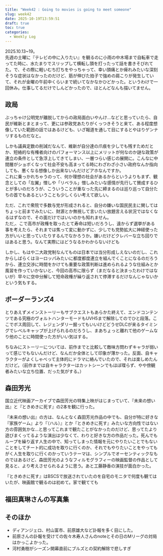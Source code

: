 ```yaml
---
title: "Week42 : Going to movies is going to meet someone"
slug: week42
date: 2025-10-19T13:59:51
draft: true
toc: true
categories:
  - Weekly Log
---
```

2025.10.13~19。  
先週の土曜に『テレビの中に入りたい』を観るのに小雨の中木場まで自転車で走ってた時に、水たまりでスリップして横転し頭を打ったって話を書きそびれてた。で、その際に軽いむち打ちをやっちゃって、幸い頭痛とか痺れみたいな深刻そうな症状はなかったのだけど、筋が伸びた拍子で強めの肩こりが発生していて、それが金曜の午前中くらいまで続いてなかなかひどかった。というわけで一回休み。仕事してるだけでしんどかったので、ほとんどなんも描いてません。

## 政局

ぶっちゃけ公明党が離脱してからの政局面白いやんけ…などと思っていたら、自民が維新とまとまって、更には参政党あたりがくっつきそうと来て、ある程度想像していた範囲の話ではあるけども、いざ報道を通して目にするとやはりゲンナリするものだなと。

しかも議員定数の削減だなんて、維新が自分達の爪痕を少しでも残すためだとか、短絡的な有権者向けのパフォーマンス以上にメリットが何なのか謎な政策が連立の条件として急浮上してきてしまい、一層つらい感じの展開に。こんなに中間層がショボくなって社会不安も高まってる時にわざわざ小さい政府なんか指向しても、悪くなる想像しか出来ないんだけどアホなんですか。  
これに乗っかれちゃうのって、何か理想の社会があるからというよりもまず、観念としての「左翼」憎しや「リベラル」憎しみたいな感情が先行して賛成するひとが多いのだろうが、こういうことが重なった先に締まるのは巡り巡って自分たちの首でもあるということも少しくらい考えて欲しい。

ただ、これで衆院で多数与党が形成されると、自分の嫌いな国民民主に関してはちょっと前までみたいに、財源とか無視して言いたい放題言える状況ではなくなるはずなので、その面だけではいいのかも知れません。  
ただ,、こで高市が政権を取ったとて寿命は短いだろうし、遠からず選挙がある事を考えたら、それまでは焦って変に動かずに、少しでも党勢拡大に神経使った方がいいと思っていたりするんでなかろうか。嫌いだけどクレバーな立ち回りではあると思う。なんて実際にはどうなるかわからないけども

しかし、もはや二大政党制なんてものは日本では当分形成しえないのだし、これからしばらくはヨーロッパみたいに都度都度連立を組んでくことになるのだろうから、連立交渉に時間をかけても重要な政策判断は進められるような仕組みとか風習を作っていかないと、今回の高市に限らず（まだなると決まったわけではないが）早々に空中分解して短命政権が繰り返されて停滞するだけなんじゃないかという気もする。

## ボーダーランズ4

とりあえずメインストーリーもサブクエストもあらかた終えて、エンドコンテンツである究極のヴォルトハンターモードもUVH5まで解除してのでひと段落。ここでボス周回して、レジェンダリー掘ってもいいけどどうせDLCが来るタイミングでレベルキャップが上げられるのだろうし、まあちょっと離れて他のゲームなり他のことに時間使った方がいい気はする。

ちなみにストーリーについては、前作までと比較して敵味方問わずキャラが弱いって感じでもないんだけど、なんだか全体として印象が薄かった。反面、自キャラクターがよくしゃべって主体的にドラマに絡んでいたので、それは楽しめたんだけど。（前作までは自キャラクターはカットシーンでもほぼ喋らず、やや傍観者みたいな立ち位置、だった気がする。）

## 森田芳光

国立近代映画アーカイブで森田芳光の特集上映がはじまっていて、『未来の想い出』と『ときめきに死す』の2本を観に行った。

『未来の想い出』の方は、なんとなく森田芳光作品の中でも、自分が特に好きな『家族ゲーム』より『（ハル）』とか『ときめきに死す』みたいな方向性ではない方の雰囲気かな…と思ってこれまで観たことがなかったのだけど、思ってたより遊びまくってるような演出は少なくて、わりと好きな方の作品だった。死んでもループを繰り返す人生の中で、知ってしまった情報を元にやりたいことでもないことをしてチート的に成功を取りに行くのか、それでもやりたいことをやってもがく人生を取りに行くのかっていうテーマは、シンプルでオーセンティックなものではあるけど、森田芳光のようなフィルモグラフィーの映画監督の作品として見ると、より考えさせられるように思う。あと工藤静香の演技が面白かった。

『ときめきに死す』はBSCSで放送されていたのを自宅のモニタで何度も観てはいたが、映画館で観るのは初めて。家で観てても


## 福田真琳さんの写真集


## そのほか

- ディアンジェロ、村山富市、前原雄大など訃報を多く目にした。
- 前原さんの訃報を受けての佐々木寿人さんのnoteとその日のMリーグの対局はかっこよかった。
- 河村勇樹がシーズン開幕直前にブルズとの契約解除で悲しすぎ